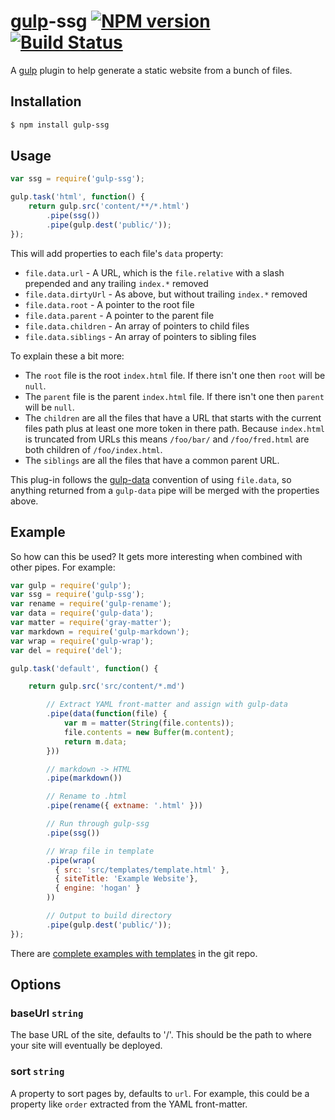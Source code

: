 [gulp][]-ssg [![NPM version][npm-image]][npm-url] [![Build Status][travis-image]][travis-url]
===

A [gulp][] plugin to help generate a static website from a bunch of files.

## Installation

```bash
$ npm install gulp-ssg
```

## Usage

```javascript
var ssg = require('gulp-ssg');

gulp.task('html', function() {
    return gulp.src('content/**/*.html')
        .pipe(ssg())
        .pipe(gulp.dest('public/'));
});
```

This will add properties to each file's `data` property:

* `file.data.url` - A URL, which is the `file.relative` with a slash prepended and any trailing `index.*` removed
* `file.data.dirtyUrl` - As above, but without trailing `index.*` removed
* `file.data.root` - A pointer to the root file
* `file.data.parent` - A pointer to the parent file
* `file.data.children` - An array of pointers to child files
* `file.data.siblings` - An array of pointers to sibling files

To explain these a bit more:

* The `root` file is the root `index.html` file. If there isn't one then `root` will be `null`.
* The `parent` file is the parent `index.html` file. If there isn't one then `parent` will be `null`.
* The `children` are all the files that have a URL that starts with the current files path plus at least one more token in there path. Because `index.html` is truncated from URLs this means `/foo/bar/` and `/foo/fred.html` are both children of `/foo/index.html`.
* The `siblings` are all the files that have a common parent URL.

This plug-in follows the [gulp-data][] convention of using `file.data`, so anything returned from a `gulp-data` pipe will be merged with the properties above.

## Example

So how can this be used? It gets more interesting when combined with other pipes. For example:

```javascript
var gulp = require('gulp');
var ssg = require('gulp-ssg');
var rename = require('gulp-rename');
var data = require('gulp-data');
var matter = require('gray-matter');
var markdown = require('gulp-markdown');
var wrap = require('gulp-wrap');
var del = require('del');

gulp.task('default', function() {

    return gulp.src('src/content/*.md')

        // Extract YAML front-matter and assign with gulp-data
        .pipe(data(function(file) {
            var m = matter(String(file.contents));
            file.contents = new Buffer(m.content);
            return m.data;
        }))

        // markdown -> HTML
        .pipe(markdown())

        // Rename to .html
        .pipe(rename({ extname: '.html' }))

        // Run through gulp-ssg
        .pipe(ssg())

        // Wrap file in template
        .pipe(wrap(
          { src: 'src/templates/template.html' },
          { siteTitle: 'Example Website'},
          { engine: 'hogan' }
        ))

        // Output to build directory
        .pipe(gulp.dest('public/'));
});
```

There are [complete examples with templates](https://github.com/paulwib/gulp-ssg/tree/master/examples) in the git repo.

## Options

### baseUrl `string`

The base URL of the site, defaults to '/'. This should be the path to where your site will eventually be deployed.

### sort `string`

A property to sort pages by, defaults to `url`. For example, this could be a property like `order` extracted from the YAML front-matter.


[gulp]:http://gulpjs.com
[gulp-data]:https://github.com/colynb/gulp-data

[npm-url]: https://npmjs.org/package/gulp-ssg
[npm-image]: http://img.shields.io/npm/v/gulp-ssg.svg?style=flat

[travis-image]: https://travis-ci.org/paulwib/gulp-ssg.svg?branch=master
[travis-url]: https://travis-ci.org/paulwib/gulp-ssg
